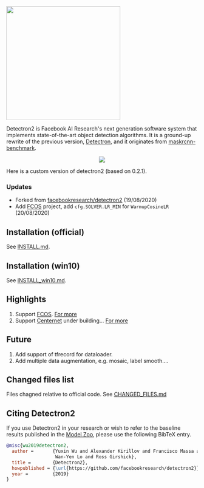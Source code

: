 <img src=".github/Detectron2-Logo-Horz.svg" width="300" >

Detectron2 is Facebook AI Research's next generation software system
that implements state-of-the-art object detection algorithms.
It is a ground-up rewrite of the previous version,
[Detectron](https://github.com/facebookresearch/Detectron/),
and it originates from [maskrcnn-benchmark](https://github.com/facebookresearch/maskrcnn-benchmark/).

<div align="center">
  <img src="https://user-images.githubusercontent.com/1381301/66535560-d3422200-eace-11e9-9123-5535d469db19.png"/>
</div>

Here is a custom version of detectron2 (based on 0.2.1).

### Updates
* Forked from [facebookresearch/detectron2](https://github.com/facebookresearch/detectron2) (19/08/2020)
* Add [FCOS](https://arxiv.org/abs/1904.01355) project, add `cfg.SOLVER.LR_MIN` for `WarmupCosineLR` (20/08/2020)


## Installation (official)

See [INSTALL.md](INSTALL.md).

## Installation (win10)

See [INSTALL_win10.md](INSTALL_win10.md).

## Highlights

1. Support [FCOS](https://arxiv.org/abs/1904.01355). [For more](projects/My/fcos)
2. Support [Centernet](https://arxiv.org/abs/1904.07850) under building... [For more](projects/My/centernet) 

## Future
1. Add support of tfrecord for dataloader.
2. Add multiple data augmentation, e.g. mosaic, label smooth....

## Changed files list

Files chagned relative to official code. See [CHANGED_FILES.md](CHANGED_FILES.md)

## Citing Detectron2

If you use Detectron2 in your research or wish to refer to the baseline results published in the [Model Zoo](MODEL_ZOO.md), please use the following BibTeX entry.

```BibTeX
@misc{wu2019detectron2,
  author =       {Yuxin Wu and Alexander Kirillov and Francisco Massa and
                  Wan-Yen Lo and Ross Girshick},
  title =        {Detectron2},
  howpublished = {\url{https://github.com/facebookresearch/detectron2}},
  year =         {2019}
}
```
